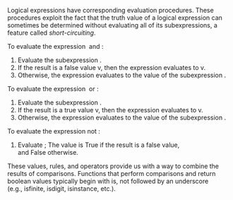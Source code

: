 Logical expressions have corresponding evaluation procedures. These procedures exploit the fact that the truth value of a logical expression can sometimes be determined without evaluating all of its subexpressions, a feature called _short-circuiting_.

To evaluate the expression <left> and <right>:

1.  Evaluate the subexpression <left>.
2.  If the result is a false value v, then the expression evaluates to v.
3.  Otherwise, the expression evaluates to the value of the subexpression <right>.

To evaluate the expression <left> or <right>:

1.  Evaluate the subexpression <left>.
2.  If the result is a true value v, then the expression evaluates to v.
3.  Otherwise, the expression evaluates to the value of the subexpression <right>.

To evaluate the expression not <exp>:

1.  Evaluate <exp>; The value is True if the result is a false value, and False otherwise.

These values, rules, and operators provide us with a way to combine the results of comparisons. Functions that perform comparisons and return boolean values typically begin with is, not followed by an underscore (e.g., isfinite, isdigit, isinstance, etc.).